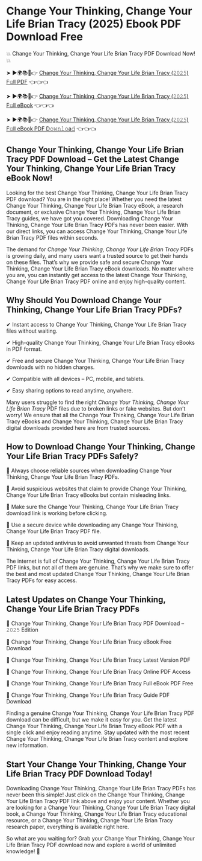 # Change Your Thinking, Change Your Life Brian Tracy (2025) Ebook PDF Download Free

💥 Change Your Thinking, Change Your Life Brian Tracy PDF Download Now! 💥

➤ ►🌍📚📱👉 [Change Your Thinking, Change Your Life Brian Tracy (𝟸𝟶𝟸𝟻) F𝚞ll PDF](https://getpdf.xyz/change-your-thinking-change-your-life-brian-tracy) 👈👈👈


➤ ►🌍📚📱👉 [Change Your Thinking, Change Your Life Brian Tracy (𝟸𝟶𝟸𝟻) F𝚞ll eBook](https://getpdf.xyz/change-your-thinking-change-your-life-brian-tracy) 👈👈👈


➤ ►🌍📚📱👉 [Change Your Thinking, Change Your Life Brian Tracy (𝟸𝟶𝟸𝟻) F𝚞ll eBook PDF D𝚘𝚠𝚗𝚕𝚘a𝚍](https://getpdf.xyz/change-your-thinking-change-your-life-brian-tracy) 👈👈👈


## Change Your Thinking, Change Your Life Brian Tracy PDF Download – Get the Latest Change Your Thinking, Change Your Life Brian Tracy eBook Now!

Looking for the best Change Your Thinking, Change Your Life Brian Tracy PDF download? You are in the right place! Whether you need the latest Change Your Thinking, Change Your Life Brian Tracy eBook, a research document, or exclusive Change Your Thinking, Change Your Life Brian Tracy guides, we have got you covered. Downloading Change Your Thinking, Change Your Life Brian Tracy PDFs has never been easier. With our direct links, you can access Change Your Thinking, Change Your Life Brian Tracy PDF files within seconds.

The demand for *Change Your Thinking, Change Your Life Brian Tracy* PDFs is growing daily, and many users want a trusted source to get their hands on these files. That’s why we provide safe and secure Change Your Thinking, Change Your Life Brian Tracy eBook downloads. No matter where you are, you can instantly get access to the latest Change Your Thinking, Change Your Life Brian Tracy PDF online and enjoy high-quality content.

## Why Should You Download Change Your Thinking, Change Your Life Brian Tracy PDFs?

✔ Instant access to Change Your Thinking, Change Your Life Brian Tracy files without waiting.

✔ High-quality Change Your Thinking, Change Your Life Brian Tracy eBooks in PDF format.

✔ Free and secure Change Your Thinking, Change Your Life Brian Tracy downloads with no hidden charges.

✔ Compatible with all devices – PC, mobile, and tablets.

✔ Easy sharing options to read anytime, anywhere.

Many users struggle to find the right *Change Your Thinking, Change Your Life Brian Tracy* PDF files due to broken links or fake websites. But don’t worry! We ensure that all the Change Your Thinking, Change Your Life Brian Tracy eBooks and Change Your Thinking, Change Your Life Brian Tracy digital downloads provided here are from trusted sources.

## How to Download Change Your Thinking, Change Your Life Brian Tracy PDFs Safely?

📌 Always choose reliable sources when downloading Change Your Thinking, Change Your Life Brian Tracy PDFs.

📌 Avoid suspicious websites that claim to provide Change Your Thinking, Change Your Life Brian Tracy eBooks but contain misleading links.

📌 Make sure the Change Your Thinking, Change Your Life Brian Tracy download link is working before clicking.

📌 Use a secure device while downloading any Change Your Thinking, Change Your Life Brian Tracy PDF file.

📌 Keep an updated antivirus to avoid unwanted threats from Change Your Thinking, Change Your Life Brian Tracy digital downloads.

The internet is full of Change Your Thinking, Change Your Life Brian Tracy PDF links, but not all of them are genuine. That’s why we make sure to offer the best and most updated Change Your Thinking, Change Your Life Brian Tracy PDFs for easy access.

## Latest Updates on Change Your Thinking, Change Your Life Brian Tracy PDFs

🔹 Change Your Thinking, Change Your Life Brian Tracy PDF Download – 𝟸𝟶𝟸𝟻 Edition

🔹 Change Your Thinking, Change Your Life Brian Tracy eBook Free Download

🔹 Change Your Thinking, Change Your Life Brian Tracy Latest Version PDF

🔹 Change Your Thinking, Change Your Life Brian Tracy Online PDF Access

🔹 Change Your Thinking, Change Your Life Brian Tracy Full eBook PDF Free

🔹 Change Your Thinking, Change Your Life Brian Tracy Guide PDF Download

Finding a genuine Change Your Thinking, Change Your Life Brian Tracy PDF download can be difficult, but we make it easy for you. Get the latest Change Your Thinking, Change Your Life Brian Tracy eBook PDF with a single click and enjoy reading anytime. Stay updated with the most recent Change Your Thinking, Change Your Life Brian Tracy content and explore new information.

## Start Your Change Your Thinking, Change Your Life Brian Tracy PDF Download Today!

Downloading Change Your Thinking, Change Your Life Brian Tracy PDFs has never been this simple! Just click on the Change Your Thinking, Change Your Life Brian Tracy PDF link above and enjoy your content. Whether you are looking for a Change Your Thinking, Change Your Life Brian Tracy digital book, a Change Your Thinking, Change Your Life Brian Tracy educational resource, or a Change Your Thinking, Change Your Life Brian Tracy research paper, everything is available right here.

So what are you waiting for? Grab your Change Your Thinking, Change Your Life Brian Tracy PDF download now and explore a world of unlimited knowledge! 🚀